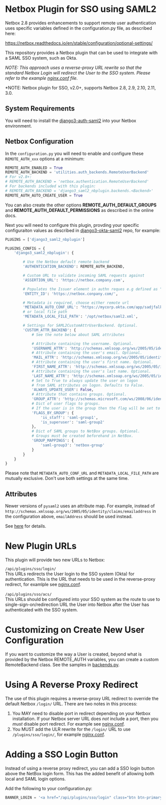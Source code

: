 # Netbox Plugin for SSO using SAML2

Netbox 2.8 provides enhancements to support remote user authentication uses specific
variables defined in the configuration.py file, as described here:

https://netbox.readthedocs.io/en/stable/configuration/optional-settings/

This repository provides a Netbox plugin that can be used to integrate with a SAML SSO system,
such as Okta.

*NOTE: This approach uses a reverse-proxy URL rewrite so that the standard Netbox Login will redirect
the User to the SSO system.  Please refer to the example [nginx.conf](nginx.conf) file.*

*NOTE: Netbox plugin for SSO, v2.0+, supports Netbox 2.8, 2.9, 2.10, 2.11, 3.0.

## System Requirements

You will need to install the [django3-auth-saml2](https://github.com/jeremyschulman/django3-auth-saml2)
into your Netbox environment.

## Netbox Configuration

In the `configuration.py` you will need to enable and configure these
`REMOTE_AUTH_xxx` options at a minimum:

```python
REMOTE_AUTH_ENABLED = True
REMOTE_AUTH_BACKEND = 'utilities.auth_backends.RemoteUserBackend'
# For v2.8+:
# REMOTE_AUTH_BACKEND = 'netbox.authentication.RemoteUserBackend'
# For backends included with this plugin:
# REMOTE_AUTH_BACKEND = 'django3_saml2_nbplugin.backends.<Backend>'
REMOTE_AUTH_AUTO_CREATE_USER = True
````

You can also create the other options **REMOTE_AUTH_DEFAULT_GROUPS** and
**REMOTE_AUTH_DEFAULT_PERMISSIONS** as described in the online docs.

Next you will need to configure this plugin, provding your specific
configuraiton values as described in
[django3-okta-saml2](https://github.com/jeremyschulman/django3-okta-saml2)
repo, for example:

```python
PLUGINS = ['django3_saml2_nbplugin']

PLUGINS_CONFIG = {
    'django3_saml2_nbplugin': {

        # Use the Netbox default remote backend
        'AUTHENTICATION_BACKEND': REMOTE_AUTH_BACKEND,

        # Custom URL to validate incoming SAML requests against
        'ASSERTION_URL': 'https://netbox.company.com',

        # Populates the Issuer element in authn reques e.g defined as "Audience URI (SP Entity ID)" in SSO
        'ENTITY_ID': 'https://netbox.conpany.com/',

        # Metadata is required, choose either remote url
        'METADATA_AUTO_CONF_URL': "https://mycorp.okta.com/app/sadjfalkdsflkads/sso/saml/metadata",
        # or local file path
        'METADATA_LOCAL_FILE_PATH': '/opt/netbox/saml2.xml',

        # Settings for SAML2CustomAttrUserBackend. Optional.
        'CUSTOM_ATTR_BACKEND': {
            # See the note below about SAML attributes

            # Attribute containing the username. Optional.
            'USERNAME_ATTR': 'http://schemas.xmlsoap.org/ws/2005/05/identity/claims/emailaddress',
            # Attribute containing the user's email. Optional.
            'MAIL_ATTR': 'http://schemas.xmlsoap.org/ws/2005/05/identity/claims/emailaddress',
            # Attribute containing the user's first name. Optional.
            'FIRST_NAME_ATTR': 'http://schemas.xmlsoap.org/ws/2005/05/identity/claims/givenname',
            # Attribute containing the user's last name. Optional.
            'LAST_NAME_ATTR': 'http://schemas.xmlsoap.org/ws/2005/05/identity/claims/surname',
            # Set to True to always update the user on logon
            # from SAML attributes on logon. Defaults to False.
            'ALWAYS_UPDATE_USER': False,
            # Attribute that contains groups. Optional.
            'GROUP_ATTR': 'http://schemas.microsoft.com/ws/2008/06/identity/claims/groups',
            # Dict of user flags to groups.
            # If the user is in the group then the flag will be set to True. Optional.
            'FLAGS_BY_GROUP': {
                'is_staff': 'saml-group1',
                'is_superuser': 'saml-group2'
            },
            # Dict of SAML groups to NetBox groups. Optional.
            # Groups must be created beforehand in NetBox.
            'GROUP_MAPPINGS': {
                'saml-group3': 'netbox-group'
            }
        }
    }
}
```

Please note that `METADATA_AUTO_CONF_URL` and `METADATA_LOCAL_FILE_PATH` are
mutually exclusive. Don't use both settings at the same time.

## Attributes

Newer versions of `pysaml2` uses an attribute map.
For example, instead of `http://schemas.xmlsoap.org/ws/2005/05/identity/claims/emailaddress` in the configuration above, `emailAddress` should be used instead.

See [here](https://github.com/IdentityPython/pysaml2/tree/master/src/saml2/attributemaps) for details.



# New Plugin URLs
This plugin will provide two new URLs to Netbox:

`/api/plugins/sso/login/`<br/>
This URLs redirects the User login to the SSO system (Okta) for authentication.  This is the URL that needs
to be used in the reverse-proxy redirect, for examlple see [nginx.conf](nginx.conf#L35).
<br/><br/>
`/api/plugins/sso/acs/`<br/>
This URLs should be configured into your SSO system as the route to use to single-sign-on/redirection URL the User into Netbox
after the User has authenticated with the SSO system.

# Customizing on Create New User Configuration
If you want to customize the way a User is created, beyond what is provided by the
Netbox REMOTE_AUTH variables, you can create a custom RemoteBackend class.  See
the samples in [backends.py](django3_saml2_nbplugin/backends.py).

# Using A Reverse Proxy Redirect
The use of this plugin requires a reverse-proxy URL redirect to override the default Netbox `/login/` URL.  There
are two notes in this process:

   1.  You MAY need to disable port in redirect depending on your Netbox installation.  If your Netbox server URL
   does _not_ include a port, then you _must_ disable port redirect.  For example see [nginx.conf](nginx.conf#L19).
   1.  You MUST add the ULR rewrite for the `/login/` URL to use `/plugins/sso/login/`, for example [nginx.conf](nginx.conf#L35).

# Adding a SSO Login Button

Instead of using a reverse proxy redirect, you can add a SSO login button above
the NetBox login form. This has the added benefit of allowing both local
and SAML login options.

Add the following to your configuration.py:
```python
BANNER_LOGIN = '<a href="/api/plugins/sso/login" class="btn btn-primary btn-block">Login with SSO</a>'
```

